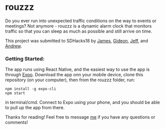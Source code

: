 # rouzzz

Do you ever run into unexpected traffic conditions on the way to events or meetings? Not anymore - rouzzz is a dynamic alarm clock that monitors traffic so that you can sleep as much as possible and still arrive on time. 


This project was submitted to SDHacks18 by [James](https://github.com/jamesbwang), [Gideon](https://github.com/gideontong), [Jeff](https://github.com/jeffding412), and [Andrew](https://github.com/chauandrew). 

### Getting Started: 

The app runs using React Native, and the easiest way to use the app is through [Expo](https://expo.io/). Download the app onn your mobile device, clone this repository (on your computer), then from the rouzzz folder, run: 
```
npm install -g expo-cli
npm start
```
in terminal/cmd. Connect to Expo using your phone, and you should be able to pull up the app from there.



Thanks for reading! Feel free to message [me](https://github.com/chauandrew) if you have any questions or comments! 
